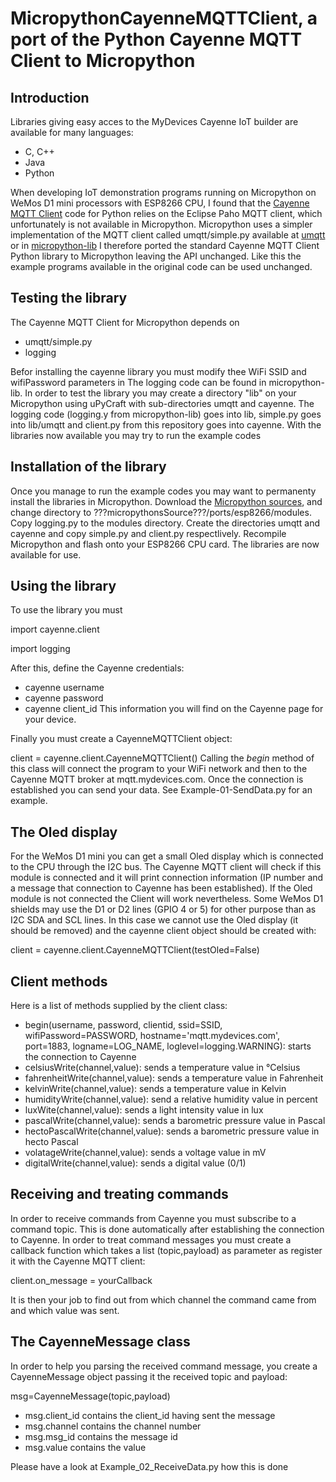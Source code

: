 # MicropythonCayenneMQTTClient, a port of the Python Cayenne MQTT Client to Micropython
## Introduction
Libraries giving easy acces to the MyDevices Cayenne IoT builder are available for many languages:
* C, C++
* Java
* Python

When developing IoT demonstration programs running on Micropython on WeMos D1 mini processors with ESP8266 CPU, I found that the [Cayenne MQTT Client](https://github.com/myDevicesIoT/Cayenne-MQTT-Python) code for Python relies on the Eclipse Paho MQTT client, which unfortunately is not available in Micropython. Micropython uses a simpler implementation of the MQTT client called umqtt/simple.py available at 
[umqtt](https://github.com/micropython/micropython-lib/tree/master/umqtt.simple) or in 
[micropython-lib](https://github.com/micropython/micropython-lib)
I therefore ported the standard Cayenne MQTT Client Python library to Micropython leaving the API unchanged. Like this the example programs available in the original code can be used unchanged.
## Testing the library
The Cayenne MQTT Client for Micropython depends on
* umqtt/simple.py
* logging

Befor installing the cayenne library you must modify thee WiFi SSID and wifiPassword parameters in 
The logging code can be found in micropython-lib. In order to test the library you may create a directory "lib" on your Micropython using uPyCraft with sub-directories umqtt and cayenne. The logging code (logging.y from micropython-lib) goes into lib, simple.py goes into lib/umqtt and client.py from this repository goes into cayenne. With the libraries now available you may try to run the example codes
## Installation of the library
Once you manage to run the example codes you may want to permanenty install the libraries in Micropython. Download the [Micropython sources](https://github.com/micropython/micropython), and change directory to ???micropythonsSource???/ports/esp8266/modules. Copy logging.py to the modules directory. Create the directories umqtt and cayenne and copy simple.py and client.py respectlively.
Recompile Micropython and flash onto your ESP8266 CPU card. The libraries are now available for use.
## Using the library
To use the library you must 

import cayenne.client

import logging

After this, define the Cayenne credentials:
* cayenne username
* cayenne password
* cayenne client_id
This information you will find on the Cayenne page for your device.

Finally you must create a CayenneMQTTClient object:

client = cayenne.client.CayenneMQTTClient()
Calling the *begin* method of this class will connect the program to your WiFi network and then to the Cayenne MQTT broker at mqtt.mydevices.com. Once the connection is established you can send your data. See Example-01-SendData.py for an example.
## The Oled display
For the WeMos D1 mini you can get a small Oled display which is connected to the CPU through the I2C bus. The Cayenne MQTT client will check if this module is connected and it will print connection information (IP number and a message that connection to Cayenne has been established). If the Oled module is not connected the Client will work nevertheless.
Some WeMos D1 shields may use the D1 or D2 lines (GPIO 4 or 5) for other purpose than as I2C SDA and SCL lines. In this case we cannot use the Oled display (it should be removed) and the cayenne client object should be created with: 

client = cayenne.client.CayenneMQTTClient(testOled=False)

## Client methods
Here is a list of methods supplied by the client class:
* begin(username, password, clientid, ssid=SSID, wifiPassword=PASSWORD,
        hostname='mqtt.mydevices.com', port=1883,
        logname=LOG_NAME, loglevel=logging.WARNING):
        starts the connection to Cayenne
* celsiusWrite(channel,value): sends a temperature value in °Celsius
* fahrenheitWrite(channel,value): sends a temperature value in Fahrenheit
* kelvinWrite(channel,value): sends a temperature value in Kelvin
* humidityWrite(channel,value): send a relative humidity value in percent
* luxWite(channel,value): sends a light intensity value in lux
* pascalWrite(channel,value): sends a barometric pressure value in Pascal
* hectoPascalWrite(channel,value): sends a barometric pressure value in hecto Pascal
* volatageWrite(channel,value): sends a voltage value in mV
* digitalWrite(channel,value): sends a digital value (0/1)
## Receiving and treating commands
In order to receive commands from Cayenne you must subscribe to a command topic. This is done automatically after establishing the connection to Cayenne. In order to treat command messages you must create a callback function which takes a list (topic,payload) as parameter as register it with the Cayenne MQTT client:

client.on_message = yourCallback

It is then your job to find out from which channel the command came from and which value was sent.
## The CayenneMessage class
In order to help you parsing the received command message, you create a CayenneMessage object passing it the received topic and payload:

msg=CayenneMessage(topic,payload)

* msg.client_id contains the client_id having sent the message
* msg.channel contains the channel number
* msg.msg_id contains the message id
* msg.value contains the value

Please have a look at Example_02_ReceiveData.py how this is done
